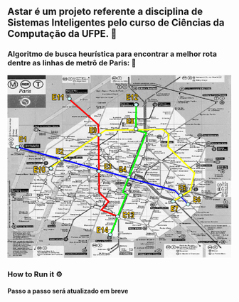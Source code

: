 ## Astar é um projeto referente a disciplina de Sistemas Inteligentes pelo curso de Ciências da Computação da UFPE. 🚗

### Algoritmo de busca heurística para encontrar a melhor rota dentre as linhas de metrô de Paris: 🎨
<img src="https://github.com/ggborges/Astar/blob/main/src/metro_paris_img.PNG" alt="Mapa do metrô de Paris"/>


### How to Run it ⚙️
#### Passo a passo será atualizado em breve
